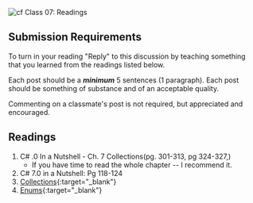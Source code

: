 ![cf](http://i.imgur.com/7v5ASc8.png) Class 07: Readings

## Submission Requirements

To turn in your reading "Reply" to this discussion by teaching something that you learned from the 
readings listed below.

Each post should be a ***minimum*** 5 sentences (1 paragraph). Each post should be something of substance and 
of an acceptable quality. 

Commenting on a classmate's post is not required, but appreciated and encouraged.


## Readings
1. C# .0 In a Nutshell - Ch. 7 Collections(pg. 301-313, pg 324-327,)
	- If you have time to read the whole chapter -- I recommend it. 
1. C# 7.0 in a Nutshell: Pg 118-124
1. [Collections](https://docs.microsoft.com/en-us/dotnet/csharp/programming-guide/concepts/collections){:target="_blank"} 
1. [Enums](https://docs.microsoft.com/en-us/dotnet/csharp/language-reference/keywords/enum){:target="_blank"} 